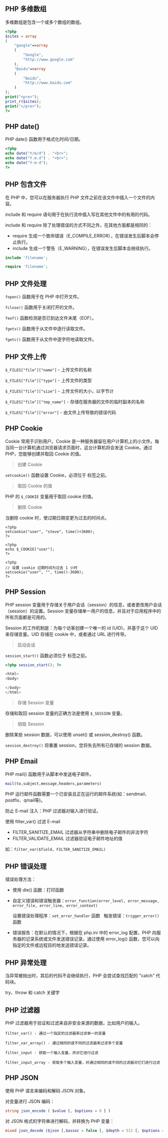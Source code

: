 ## PHP 多维数组

多维数组是包含一个或多个数组的数组。

```php
<?php 
$sites = array 
(  
    "google"=>array 
    ( 
        "Google", 
        "http://www.google.com" 
    ), 
    "Baidu"=>array 
    ( 
        "Baidu", 
        "http://www.baidu.com" 
    ) 
); 
print("<pre>");
print_r($sites); 
print("</pre>"); 
?>
```

## PHP date()

PHP date() 函数用于格式化时间/日期。

```php
<?php
echo date("Y/m/d") . "<br>";
echo date("Y.m.d") . "<br>";
echo date("Y-m-d");
?>
```

## PHP 包含文件

在 PHP 中，您可以在服务器执行 PHP 文件之前在该文件中插入一个文件的内容。

include 和 require 语句用于在执行流中插入写在其他文件中的有用的代码。

include 和 require 除了处理错误的方式不同之外，在其他方面都是相同的：

* require 生成一个致命错误（E_COMPILE_ERROR），在错误发生后脚本会停止执行。
* include 生成一个警告（E_WARNING），在错误发生后脚本会继续执行。

```php
include 'filename';

require 'filename';
```

## PHP 文件处理

`fopen()` 函数用于在 PHP 中打开文件。

`fclose()` 函数用于关闭打开的文件。

`feof()` 函数检测是否已到达文件末尾（EOF）。

`fgets()` 函数用于从文件中逐行读取文件。

`fgetc()` 函数用于从文件中逐字符地读取文件。

## PHP 文件上传

`$_FILES["file"]["name"]` - 上传文件的名称

`$_FILES["file"]["type"]` - 上传文件的类型

`$_FILES["file"]["size"]` - 上传文件的大小，以字节计

`$_FILES["file"]["tmp_name"]` - 存储在服务器的文件的临时副本的名称

`$_FILES["file"]["error"]` - 由文件上传导致的错误代码

## PHP Cookie

Cookie 常用于识别用户。Cookie 是一种服务器留在用户计算机上的小文件。每当同一台计算机通过浏览器请求页面时，这台计算机将会发送 Cookie。通过 PHP，您能够创建并取回 Cookie 的值。

> 创建 Cookie

`setcookie()` 函数设置 Cookie，必须位于 <html> 标签之前。
    
> 取回 Cookie 的值

PHP 的 `$_COOKIE` 变量用于取回 cookie 的值。

> 删除 Cookie

当删除 cookie 时，使过期日期变更为过去的时间点。

```
<?php
setcookie("user", "steve", time()+3600);
?>

<?php
echo $_COOKIE["user"];
?>

<?php
// 设置 cookie 过期时间为过去 1 小时
setcookie("user", "", time()-3600);
?>
```

## PHP Session

PHP session 变量用于存储关于用户会话（session）的信息，或者更改用户会话（session）的设置。Session 变量存储单一用户的信息，并且对于应用程序中的所有页面都是可用的。

Session 的工作机制是：为每个访客创建一个唯一的 id (UID)，并基于这个 UID 来存储变量。UID 存储在 cookie 中，或者通过 URL 进行传导。

> 启动会话

`session_start()` 函数必须位于 <html> 标签之前。

```php
<?php session_start(); ?>

<html>
<body>

</body>
</html>
```

> 存储 Session 变量

存储和取回 session 变量的正确方法是使用 `$_SESSION` 变量。

> 销毁 Session

删除某些 session 数据，可以使用 unset() 或 session_destroy() 函数。

`session_destroy()` 将重置 session，您将失去所有已存储的 session 数据。

## PHP Email

PHP mail() 函数用于从脚本中发送电子邮件。

```php
mail(to,subject,message,headers,parameters)
```

PHP 运行邮件函数需要一个已安装且正在运行的邮件系统(如：sendmail、postfix、qmail等)。

防止 E-mail 注入：PHP 过滤器对输入进行验证。

使用 filter_var() 过滤 E-mail

* FILTER_SANITIZE_EMAIL 过滤器从字符串中删除电子邮件的非法字符
* FILTER_VALIDATE_EMAIL 过滤器验证电子邮件地址的值

如：`filter_var($field, FILTER_SANITIZE_EMAIL)`

## PHP 错误处理

错误处理方法：

* 使用 die() 函数：打印函数
* 自定义错误和错误触发器：`error_function(error_level, error_message, error_file, error_line, error_context)`
  
  设置错误处理程序：`set_error_handler` 函数
  
  触发错误：`trigger_error()` 函数
  
* 错误报告：在默认的情况下，根据在 php.ini 中的 error_log 配置，PHP 向服务器的记录系统或文件发送错误记录。通过使用 error_log() 函数，您可以向指定的文件或远程目的地发送错误记录。

## PHP 异常处理

当异常被抛出时，其后的代码不会继续执行，PHP 会尝试查找匹配的 "catch" 代码块。

try、throw 和 catch 关键字

## PHP 过滤器

PHP 过滤器用于验证和过滤来自非安全来源的数据，比如用户的输入。

```
filter_var() - 通过一个指定的过滤器来过滤单一的变量

filter_var_array() - 通过相同的或不同的过滤器来过滤多个变量

filter_input - 获取一个输入变量，并对它进行过滤

filter_input_array - 获取多个输入变量，并通过相同的或不同的过滤器对它们进行过滤
```

## PHP JSON

使用 PHP 语言来编码和解码 JSON 对象。

对变量进行 JSON 编码：
```php
string json_encode ( $value [, $options = 0 ] )
```

对 JSON 格式的字符串进行解码，并转换为 PHP 变量：
```php
mixed json_decode ($json [,$assoc = false [, $depth = 512 [, $options = 0 ]]])
```

